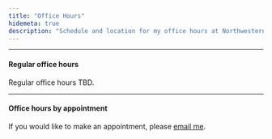 ```yaml
---
title: "Office Hours"
hidemeta: true
description: "Schedule and location for my office hours at Northwestern University."
---
```


--- 

#### Regular office hours

Regular office hours TBD. 

<div class="calendly">
<script type="text/javascript" src="https://assets.calendly.com/assets/external/widget.js"></script>
</div>

---

#### Office hours by appointment

If you would like to make an appointment, please [email me](cdavis@u.northestern.edu).
